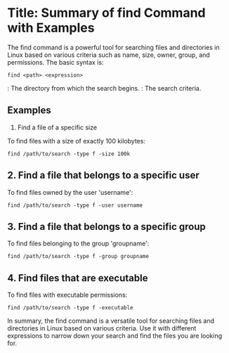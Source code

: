 # Title: Summary of find Command with Examples

The find command is a powerful tool for searching files and directories in Linux based on various criteria such as name, size, owner, group, and permissions. The basic syntax is:

```shell
find <path> <expression>
```

<path>: The directory from which the search begins.
<expression>: The search criteria.

## Examples

1. Find a file of a specific size

To find files with a size of exactly 100 kilobytes:

```shell
find /path/to/search -type f -size 100k
```

## 2. Find a file that belongs to a specific user

To find files owned by the user 'username':

```shell
find /path/to/search -type f -user username
```

## 3. Find a file that belongs to a specific group

To find files belonging to the group 'groupname':

```shell
find /path/to/search -type f -group groupname
```

## 4. Find files that are executable

To find files with executable permissions:

```shell
find /path/to/search -type f -executable
```

In summary, the find command is a versatile tool for searching files and directories in Linux based on various criteria. Use it with different expressions to narrow down your search and find the files you are looking for.